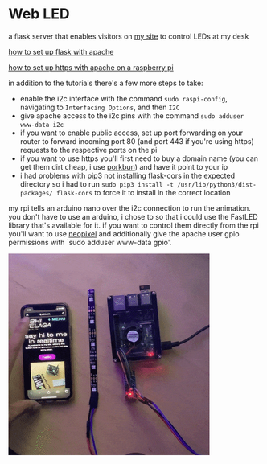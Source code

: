 # Web LED
a flask server that enables visitors on [my site](https://abhi.work/hi) to control LEDs at my desk

[how to set up flask with apache](https://www.bogotobogo.com/python/Flask/Python_Flask_HelloWorld_App_with_Apache_WSGI_Ubuntu14.php)

[how to set up https with apache on a raspberry pi](https://pimylifeup.com/raspberry-pi-ssl-lets-encrypt/)

in addition to the tutorials there's a few more steps to take:
- enable the i2c interface with the command `sudo raspi-config`, navigating to `Interfacing Options`, and then `I2C`
- give apache access to the i2c pins with the command `sudo adduser www-data i2c`
- if you want to enable public access, set up port forwarding on your router to forward incoming port 80 (and port 443 if you're using https) requests to the respective ports on the pi 
- if you want to use https you'll first need to buy a domain name (you can get them dirt cheap, i use [porkbun](https://porkbun.com)) and have it point to your ip
- i had problems with pip3 not installing flask-cors in the expected directory so i had to run `sudo pip3 install -t /usr/lib/python3/dist-packages/ flask-cors` to force it to install in the correct location

my rpi tells an arduino nano over the i2c connection to run the animation. you don't have to use an arduino, i chose to so that i could use the FastLED library that's available for it. if you want to control them directly from the rpi you'll want to use [neopixel](https://learn.adafruit.com/neopixels-on-raspberry-pi/python-usage) and additionally give the apache user gpio permissions with `sudo adduser www-data gpio'.

![img](https://github.com/avelaga/webLed/blob/master/webLed.gif)
